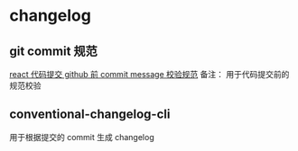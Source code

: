 # changelog

## git commit 规范

[react 代码提交 github 前 commit message 校验规范](https://blog.csdn.net/weixin_43233914/article/details/120865247)
备注： 用于代码提交前的规范校验

## conventional-changelog-cli

用于根据提交的 commit 生成 changelog
